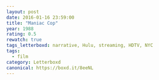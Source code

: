 ```yaml
---
layout: post 
date: 2016-01-16 23:59:00
title: "Maniac Cop"
year: 1988
rating: 0.5
rewatch: true
tags_letterboxd: narrative, Hulu, streaming, HDTV, NYC
tags:
  - film
category: Letterboxd
canonical: https://boxd.it/8eeNL
---
```

